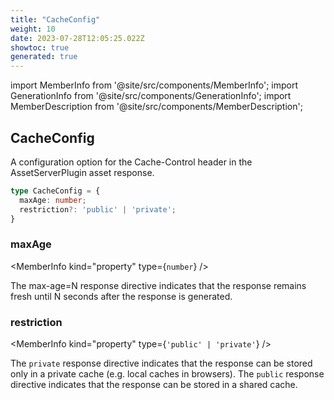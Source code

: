 ```yaml
---
title: "CacheConfig"
weight: 10
date: 2023-07-28T12:05:25.022Z
showtoc: true
generated: true
---
```

<!-- This file was generated from the Vendure source. Do not modify. Instead, re-run the "docs:build" script -->
import MemberInfo from '@site/src/components/MemberInfo';
import GenerationInfo from '@site/src/components/GenerationInfo';
import MemberDescription from '@site/src/components/MemberDescription';


## CacheConfig

<GenerationInfo sourceFile="packages/asset-server-plugin/src/types.ts" sourceLine="52" packageName="@vendure/asset-server-plugin" />

A configuration option for the Cache-Control header in the AssetServerPlugin asset response.

```ts title="Signature"
type CacheConfig = {
  maxAge: number;
  restriction?: 'public' | 'private';
}
```

<div className="members-wrapper">

### maxAge

<MemberInfo kind="property" type={`number`}   />

The max-age=N response directive indicates that the response remains fresh until N seconds after the response is generated.
### restriction

<MemberInfo kind="property" type={`'public' | 'private'`}   />

The `private` response directive indicates that the response can be stored only in a private cache (e.g. local caches in browsers).
The `public` response directive indicates that the response can be stored in a shared cache.


</div>
